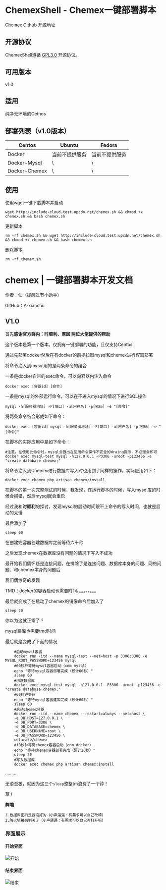 # ChemexShell - Chemex一键部署脚本

[Chemex Github 开源地址](https://github.com/celaraze/chemex)

## 开源协议

ChemexShell遵循 [GPL3.0](https://www.gnu.org/licenses/gpl-3.0.html) 开源协议。

## 可用版本

v1.0

## 适用

纯净无环境的Cetnos

## 部署列表（v1.0版本）

| Centos        | Ubuntu         | Fedora         |
| ------------- | -------------- | -------------- |
| Docker        | 当前不提供服务 | 当前不提供服务 |
| Docker-Mysql  | \              | \              |
| Docker-Chemex | \              | \              |

## 使用

使用wget一键下载脚本并启动

```shell
wget http://include-cloud.test.upcdn.net/chemex.sh && chmod +x chemex.sh && bash chemex.sh
```

更新脚本

```shell
rm -rf chemex.sh && wget http://include-cloud.test.upcdn.net/chemex.sh && chmod +x chemex.sh && bash chemex.sh
```

删除脚本

```shell
rm -rf chemex.sh
```

# chemex | 一键部署脚本开发文档

作者：仙（提醒过节小助手）

GitHub：A-xianchu

## V1.0

首先**感谢官方群内：时顺利、鼏図 两位大佬提供的帮助**

这个版本是第一个版本，仅拥有一键部署的功能，且仅支持Centos

通过先部署docker然后在有docker的前提拉取mysql和chemex进行容器部署

将命令注入到mysql用的是两条命令的组合

一条是docker自带的exec命令，可以向容器内注入命令

```shell
docker exec [容器id] [命令]
```

一条是mysql的外部运行命令，可以在不进入mysql的情况下进行SQL操作

```shell
mysql -h[服务器地址] -P[端口] -u[用户名] -p[密码] -e "[命令]"
```

将两条命令结合形成如下命令：

```shell
docker exec [容器id] mysql -h[服务器地址] -P[端口] -u[用户名] -p[密码] -e "[命令]"
```

在脚本的实际应用中是如下命令：

```shell
#注意，在使用此命令时，mysql会报出在使用命令操作不安全的Wraing提示，不必理会即可
docker exec mysql-test mysql -h127.0.0.1 -P3306 -uroot -p123456 -e "create database chemex;"
```

将命令注入到Chemex进行数据库写入时也用到了同样的操作，实际应用如下：

```shell
docker exec chemex php artisan chemex:install
```

在脚本的第一次完整测试的时候，我发现，在运行脚本的时候，写入mysql库的时候会报错，然后mysql就会重启

经过我和**时顺利**的探讨，发现mysql的启动时间跟不上命令的写入时间，也就是启动的太慢

最后添加了

```shell
sleep 60
```

在创建完容器创建数据库之前等待六十秒

之后发现chemex在数据库没有问题的情况下写入不成功

最开始我们俩怀疑是连接问题，在排除了是连接问题、数据库本身的问题、网络问题、和chemex本身的问题后

我们俩惊奇的发现

TMD！docker的容器启动也需要时间。。。。。。。。。

最后就变成了在启动了chemex的镜像命令后加入了

```shell
sleep 20
```

你以为这就正常了？

mysql建库也需要tmd时间

最后就是变成了下面的情况

```shell
	#启动mysql容器
	docker run -itd --name mysql-test --net=host -p 3306:3306 -e MYSQL_ROOT_PASSWORD=123456 mysql
	#60秒种等待mysql容器启动（cnm mysql）
	echo "等待mysql容器部署完成（预计60秒）"
	sleep 60
	#创建数据库
	docker exec mysql-test mysql -h127.0.0.1 -P3306 -uroot -p123456 -e "create database chemex;"
	#60秒钟等待
	echo "等待mysql容器建库完成（预计60秒）"
	sleep 60
	#启动chemex容器
	docker run -itd --name chemex --restart=always --net=host \
	-e DB_HOST=127.0.0.1 \
	-e DB_PORT=3306 \
	-e DB_DATABASE=chemex \
	-e DB_USERNAME=root \
	-e DB_PASSWORD=123456 \
	celaraze/chemex
	#10秒钟等待chemex容器启动（cnm docker）
	echo "等待chemex容器部署完成（预计20秒）"
	sleep 20
	#写入数据库
	docker exec chemex php artisan chemex:install
```

.........

无语至极，就因为这三个`sleep`整整tm浪费了一个钟！

草！

**弊端**

```
1.数据库密码是我设好的（小声逼逼：有需求可以自己改嘛）
2.防火墙被强制关了（小声逼逼：有需求可以自己再打开嘛）
```

### 界面展示

#### 		**开始界面**

![开始](https://inews.gtimg.com/newsapp_ls/0/14973002557/0)

#### 		**结束界面**

![结束](https://inews.gtimg.com/newsapp_ls/0/14973002577/0)
